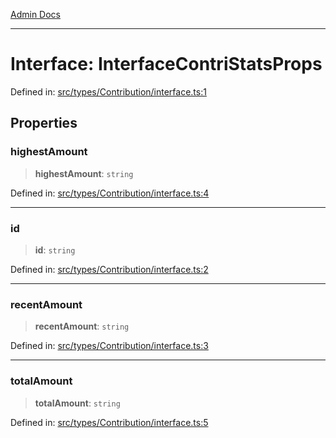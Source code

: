 [Admin Docs](/)

---

# Interface: InterfaceContriStatsProps

Defined in: [src/types/Contribution/interface.ts:1](https://github.com/PalisadoesFoundation/talawa-admin/blob/main/src/types/Contribution/interface.ts#L1)

## Properties

### highestAmount

> **highestAmount**: `string`

Defined in: [src/types/Contribution/interface.ts:4](https://github.com/PalisadoesFoundation/talawa-admin/blob/main/src/types/Contribution/interface.ts#L4)

---

### id

> **id**: `string`

Defined in: [src/types/Contribution/interface.ts:2](https://github.com/PalisadoesFoundation/talawa-admin/blob/main/src/types/Contribution/interface.ts#L2)

---

### recentAmount

> **recentAmount**: `string`

Defined in: [src/types/Contribution/interface.ts:3](https://github.com/PalisadoesFoundation/talawa-admin/blob/main/src/types/Contribution/interface.ts#L3)

---

### totalAmount

> **totalAmount**: `string`

Defined in: [src/types/Contribution/interface.ts:5](https://github.com/PalisadoesFoundation/talawa-admin/blob/main/src/types/Contribution/interface.ts#L5)
